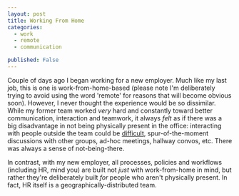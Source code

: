 ```yaml
---
layout: post
title: Working From Home
categories:
  - work
  - remote
  - communication

published: False
---
```

Couple of days ago I began working for a new employer. Much like my last job, this is one is work-from-home-based (please note I'm deliberately trying to avoid using the word 'remote' for reasons that will become obvious soon). However, I never thought the experience would be so dissimilar. While my former team worked _very_ hard and constantly toward better communication, interaction and teamwork, it always _felt_ as if there was a big disadvantage in not being physically present in the office: interacting with people outside the team could be [difficult](https://blog.such.computer/posts/the-perils-of-no-reply/), spur-of-the-moment discussions with other groups, ad-hoc meetings, hallway convos, etc. There was always a sense of not-being-there. 

<!-- more -->

In contrast, with my new employer, all processes, policies and workflows (including HR, mind you) are built not _just_ with work-from-home in mind, but rather they're deliberately built _for_ people who aren't physically present. In fact, HR itself is a geographically-distributed team.